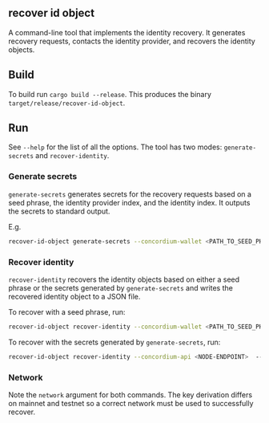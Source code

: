 ## recover id object

A command-line tool that implements the identity recovery. It generates recovery
requests, contacts the identity provider, and recovers the identity objects.

## Build

To build run `cargo build --release`. This produces the binary `target/release/recover-id-object`.

## Run

See `--help` for the list of all the options. The tool has two modes: `generate-secrets` and `recover-identity`.

### Generate secrets

`generate-secrets` generates secrets for the recovery requests based on a seed phrase, the identity provider index, and the identity index.
It outputs the secrets to standard output.

E.g.

```bash
recover-id-object generate-secrets --concordium-wallet <PATH_TO_SEED_PHRASE> --concordium-api <NODE-ENDPOINT> --ip-index <INDEX> --id-index <INDEX> --network <NETWORK>
```

### Recover identity

`recover-identity` recovers the identity objects based on either a seed phrase or the secrets generated by `generate-secrets` and writes the recovered identity object to a JSON file.

To recover with a seed phrase, run:

```bash
recover-id-object recover-identity --concordium-wallet <PATH_TO_SEED_PHRASE> --concordium-api <NODE-ENDPOINT>  --ip-index <INDEX> --network <NETWORK> --ip-info-url <IP-INFO-URL>
```

To recover with the secrets generated by `generate-secrets`, run:

```bash
recover-id-object recover-identity --concordium-api <NODE-ENDPOINT>  --prf-key <PRF_KEY> --id-cred-sec <ID_CRED_SEC> --ip-index <INDEX> --network <NETWORK> --ip-info-url <IP-INFO-URL>

```

### Network

Note the `network` argument for both commands. The key derivation differs on mainnet and testnet so a correct network must be used to successfully recover.
